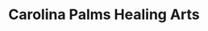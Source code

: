 ---
title: "Carolina Palms Healing Arts"
url: /raeford/carolina-palms-healing-arts/
shop: Massage
---